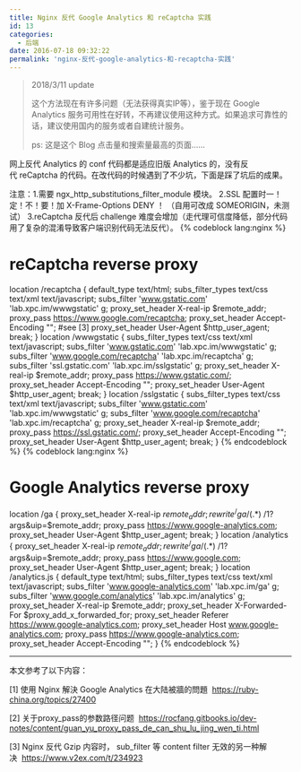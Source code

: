```yaml
---
title: Nginx 反代 Google Analytics 和 reCaptcha 实践
id: 13
categories:
  - 后端
date: 2016-07-18 09:32:22
permalink: 'nginx-反代-google-analytics-和-recaptcha-实践'
---
```


> 2018/3/11 update
> 
> 这个方法现在有许多问题（无法获得真实IP等），鉴于现在 Google Analytics 服务可用性在好转，不再建议使用这种方式。如果追求可靠性的话，建议使用国内的服务或者自建统计服务。
> 
> ps: 这是这个 Blog 点击量和搜索量最高的页面......

网上反代 Analytics 的 conf 代码都是适应旧版 Analytics 的，没有反代 reCaptcha 的代码。在改代码的时候遇到了不少坑，下面是踩了坑后的成果。

<!--more-->

注意：1.需要 ngx_http_substitutions_filter_module 模块。
2.SSL 配置时一！定！不！要！加 X-Frame-Options DENY ！ （自用可改成 SOMEORIGIN，未测试）
3.reCaptcha 反代后 challenge 难度会增加（走代理可信度降低，部分代码用了复杂的混淆导致客户端识别代码无法反代）。
{% codeblock lang:nginx %}
# reCaptcha reverse proxy
 location /recaptcha {
     default_type text/html;
     subs_filter_types text/css text/xml text/javascript;
     subs_filter 'www.gstatic.com' 'lab.xpc.im/wwwgstatic' g;
     proxy_set_header X-real-ip $remote_addr;
     proxy_pass https://www.google.com/recaptcha;
     proxy_set_header Accept-Encoding ""; #see [3]
     proxy_set_header User-Agent $http_user_agent;
     break;
 }
 location /wwwgstatic {
     subs_filter_types text/css text/xml text/javascript;
     subs_filter 'www.gstatic.com' 'lab.xpc.im/wwwgstatic' g;
     subs_filter 'www.google.com/recaptcha' 'lab.xpc.im/recaptcha' g;
     subs_filter 'ssl.gstatic.com' 'lab.xpc.im/sslgstatic' g;
     proxy_set_header X-real-ip $remote_addr;
     proxy_pass https://www.gstatic.com/;
     proxy_set_header Accept-Encoding "";
     proxy_set_header User-Agent $http_user_agent;
     break;
 }
 location /sslgstatic {
     subs_filter_types text/css text/xml text/javascript;
     subs_filter 'www.gstatic.com' 'lab.xpc.im/wwwgstatic' g;
     subs_filter 'www.google.com/recaptcha' 'lab.xpc.im/recaptcha' g;
     proxy_set_header X-real-ip $remote_addr;
     proxy_pass https://ssl.gstatic.com/;
     proxy_set_header Accept-Encoding "";
     proxy_set_header User-Agent $http_user_agent;
     break;
 }
{% endcodeblock %}
{% codeblock lang:nginx %}
# Google Analytics reverse proxy
 location /ga {
     proxy_set_header X-real-ip $remote_addr;
     rewrite ^/ga/(.*)$ /$1?$args&amp;uip=$remote_addr;
     proxy_pass https://www.google-analytics.com;
     proxy_set_header User-Agent $http_user_agent;
     break;
 }
 location /analytics {
     proxy_set_header X-real-ip $remote_addr;
     rewrite ^/ga/(.*)$ /$1?$args&amp;uip=$remote_addr;
     proxy_pass https://www.google.com;
     proxy_set_header User-Agent $http_user_agent;
     break;
 }
 location /analytics.js {
     default_type text/html;
     subs_filter_types text/css text/xml text/javascript;
     subs_filter 'www.google-analytics.com' 'lab.xpc.im/ga' g;
     subs_filter 'www.google.com/analytics' 'lab.xpc.im/analytics' g;
     proxy_set_header X-real-ip $remote_addr;
     proxy_set_header X-Forwarded-For $proxy_add_x_forwarded_for;
     proxy_set_header Referer https://www.google-analytics.com;
     proxy_set_header Host www.google-analytics.com;
     proxy_pass https://www.google-analytics.com;
     proxy_set_header Accept-Encoding "";
 }
{% endcodeblock %}

* * *

本文参考了以下内容：

[1] 使用 Nginx 解決 Google Analytics 在大陆被牆的問題  https://ruby-china.org/topics/27400

[2] 关于proxy_pass的参数路径问题  https://rocfang.gitbooks.io/dev-notes/content/guan_yu_proxy_pass_de_can_shu_lu_jing_wen_ti.html

[3] Nginx 反代 Gzip 内容时， sub_filter 等 content filter 无效的另一种解决  https://www.v2ex.com/t/234923
